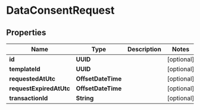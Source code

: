 

# DataConsentRequest


## Properties

Name | Type | Description | Notes
------------ | ------------- | ------------- | -------------
**id** | **UUID** |  |  [optional]
**templateId** | **UUID** |  |  [optional]
**requestedAtUtc** | **OffsetDateTime** |  |  [optional]
**requestExpiredAtUtc** | **OffsetDateTime** |  |  [optional]
**transactionId** | **String** |  |  [optional]




